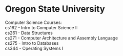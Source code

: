 # Oregon State University
Computer Science Courses:  
cs162 - Intro to Computer Science II   
cs261 - Data Structures  
cs271 - Computer Architecture and Assembly Language   
cs275 - Intro to Databases  
cs344 - Operating Systems I  
